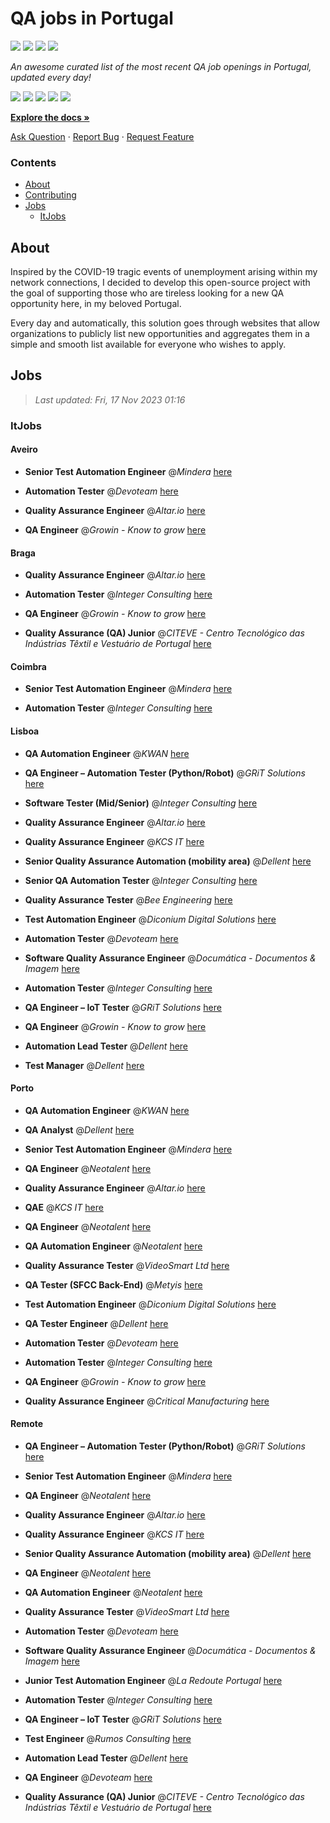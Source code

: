 QA jobs in Portugal
========================

![](https://img.shields.io/static/v1?label=%F0%9F%8C%9F&message=If%20Useful&color=BC4E99)
[![](https://img.shields.io/github/stars/sergiomartins8/qa-jobs-in-portugal)](https://github.com/sergiomartins8/qa-jobs-in-portugal/stargazers)
[![](https://img.shields.io/github/forks/sergiomartins8/qa-jobs-in-portugal)](https://github.com/sergiomartins8/qa-jobs-in-portugal/network/members)
[![](https://img.shields.io/badge/-sergiomartins8-blue?logo=Linkedin&logoColor=white)](https://www.linkedin.com/in/sergiomartins8/)

_An awesome curated list of the most recent QA job openings in Portugal, updated every day!_

[![](https://img.shields.io/github/v/release/sergiomartins8/qa-jobs-in-portugal)](https://github.com/sergiomartins8/qa-jobs-in-portugal/releases)
[![](https://github.com/sergiomartins8/qa-jobs-in-portugal/workflows/release/badge.svg)](https://github.com/sergiomartins8/qa-jobs-in-portugal/actions?query=workflow%3Arelease)
[![](https://img.shields.io/github/issues/sergiomartins8/qa-jobs-in-portugal)](https://github.com/sergiomartins8/qa-jobs-in-portugal/issues)
[![](https://img.shields.io/github/contributors/sergiomartins8/qa-jobs-in-portugal)](https://github.com/sergiomartins8/qa-jobs-in-portugal/graphs/contributors)
[![](https://img.shields.io/github/license/sergiomartins8/qa-jobs-in-portugal)](https://github.com/sergiomartins8/qa-jobs-in-portugal/blob/master/LICENSE)

**[Explore the docs »](https://github.com/sergiomartins8/qa-jobs-in-portugal/blob/master/docs/DOCUMENTATION.md)**

[Ask Question](https://github.com/sergiomartins8/qa-jobs-in-portugal/issues) 
·
[Report Bug](https://github.com/sergiomartins8/qa-jobs-in-portugal/issues)
·
[Request Feature](https://github.com/sergiomartins8/qa-jobs-in-portugal/issues)

### Contents
* [About](#about)
* [Contributing](https://github.com/sergiomartins8/qa-jobs-in-portugal/blob/master/docs/CONTRIBUTING.md)
* [Jobs](#jobs)
  * [ItJobs](#itjobs)

## About
Inspired by the COVID-19 tragic events of unemployment arising within my network connections, I decided to develop this open-source project with the goal of supporting those who are tireless looking for a new QA opportunity here, in my beloved Portugal.

Every day and automatically, this solution goes through websites that allow organizations to publicly list new opportunities and aggregates them in a simple and smooth list available for everyone who wishes to apply.

Jobs
---------

> _Last updated: Fri, 17 Nov 2023 01:16_

### ItJobs

#### Aveiro

- **Senior Test Automation Engineer** @_Mindera_ [here](https://www.itjobs.pt/oferta/472816/senior-test-automation-engineer)


- **Automation Tester** @_Devoteam_ [here](https://www.itjobs.pt/oferta/473709/automation-tester)


- **Quality Assurance Engineer** @_Altar.io_ [here](https://www.itjobs.pt/oferta/474178/quality-assurance-engineer)


- **QA Engineer** @_Growin - Know to grow_ [here](https://www.itjobs.pt/oferta/472824/qa-engineer)

#### Braga

- **Quality Assurance Engineer** @_Altar.io_ [here](https://www.itjobs.pt/oferta/474178/quality-assurance-engineer)


- **Automation Tester** @_Integer Consulting_ [here](https://www.itjobs.pt/oferta/474284/automation-tester)


- **QA Engineer** @_Growin - Know to grow_ [here](https://www.itjobs.pt/oferta/472824/qa-engineer)


- **Quality Assurance (QA) Junior** @_CITEVE - Centro Tecnológico das Indústrias Têxtil e Vestuário de Portugal_ [here](https://www.itjobs.pt/oferta/474083/quality-assurance-qa-junior)

#### Coimbra

- **Senior Test Automation Engineer** @_Mindera_ [here](https://www.itjobs.pt/oferta/472816/senior-test-automation-engineer)


- **Automation Tester** @_Integer Consulting_ [here](https://www.itjobs.pt/oferta/474284/automation-tester)

#### Lisboa

- **QA Automation Engineer** @_KWAN_ [here](https://www.itjobs.pt/oferta/472054/qa-automation-engineer)


- **QA Engineer – Automation Tester (Python/Robot)** @_GRiT Solutions_ [here](https://www.itjobs.pt/oferta/472355/qa-engineer-automation-tester-python-robot)


- **Software Tester (Mid/Senior)** @_Integer Consulting_ [here](https://www.itjobs.pt/oferta/472251/software-tester-mid-senior)


- **Quality Assurance Engineer** @_Altar.io_ [here](https://www.itjobs.pt/oferta/474178/quality-assurance-engineer)


- **Quality Assurance Engineer** @_KCS IT_ [here](https://www.itjobs.pt/oferta/472968/quality-assurance-engineer)


- **Senior Quality Assurance Automation (mobility area)** @_Dellent_ [here](https://www.itjobs.pt/oferta/472021/senior-quality-assurance-automation-mobility-area)


- **Senior QA Automation Tester** @_Integer Consulting_ [here](https://www.itjobs.pt/oferta/474179/senior-qa-automation-tester)


- **Quality Assurance Tester** @_Bee Engineering_ [here](https://www.itjobs.pt/oferta/472851/quality-assurance-tester)


- **Test Automation Engineer** @_Diconium Digital Solutions_ [here](https://www.itjobs.pt/oferta/472453/test-automation-engineer)


- **Automation Tester** @_Devoteam_ [here](https://www.itjobs.pt/oferta/473709/automation-tester)


- **Software Quality Assurance Engineer** @_Documática - Documentos & Imagem_ [here](https://www.itjobs.pt/oferta/472477/software-quality-assurance-engineer)


- **Automation Tester** @_Integer Consulting_ [here](https://www.itjobs.pt/oferta/474284/automation-tester)


- **QA Engineer – IoT Tester** @_GRiT Solutions_ [here](https://www.itjobs.pt/oferta/472878/qa-engineer-iot-tester)


- **QA Engineer** @_Growin - Know to grow_ [here](https://www.itjobs.pt/oferta/472824/qa-engineer)


- **Automation Lead Tester** @_Dellent_ [here](https://www.itjobs.pt/oferta/472957/automation-lead-tester)


- **Test Manager** @_Dellent_ [here](https://www.itjobs.pt/oferta/472864/test-manager)

#### Porto

- **QA Automation Engineer** @_KWAN_ [here](https://www.itjobs.pt/oferta/472054/qa-automation-engineer)


- **QA Analyst** @_Dellent_ [here](https://www.itjobs.pt/oferta/473270/qa-analyst)


- **Senior Test Automation Engineer** @_Mindera_ [here](https://www.itjobs.pt/oferta/472816/senior-test-automation-engineer)


- **QA Engineer** @_Neotalent_ [here](https://www.itjobs.pt/oferta/473970/qa-engineer)


- **Quality Assurance Engineer** @_Altar.io_ [here](https://www.itjobs.pt/oferta/474178/quality-assurance-engineer)


- **QAE** @_KCS IT_ [here](https://www.itjobs.pt/oferta/473001/qae)


- **QA Engineer** @_Neotalent_ [here](https://www.itjobs.pt/oferta/473966/qa-engineer)


- **QA Automation Engineer** @_Neotalent_ [here](https://www.itjobs.pt/oferta/473967/qa-engineer)


- **Quality Assurance Tester** @_VideoSmart Ltd_ [here](https://www.itjobs.pt/oferta/473036/quality-assurance-tester)


- **QA Tester (SFCC Back-End)** @_Metyis_ [here](https://www.itjobs.pt/oferta/473150/qa-tester-sfcc-back-end-fashion)


- **Test Automation Engineer** @_Diconium Digital Solutions_ [here](https://www.itjobs.pt/oferta/472453/test-automation-engineer)


- **QA Tester Engineer** @_Dellent_ [here](https://www.itjobs.pt/oferta/472370/qa-tester-engineer)


- **Automation Tester** @_Devoteam_ [here](https://www.itjobs.pt/oferta/473709/automation-tester)


- **Automation Tester** @_Integer Consulting_ [here](https://www.itjobs.pt/oferta/474284/automation-tester)


- **QA Engineer** @_Growin - Know to grow_ [here](https://www.itjobs.pt/oferta/472824/qa-engineer)


- **Quality Assurance Engineer** @_Critical Manufacturing_ [here](https://www.itjobs.pt/oferta/473169/frontend-engineer)

#### Remote

- **QA Engineer – Automation Tester (Python/Robot)** @_GRiT Solutions_ [here](https://www.itjobs.pt/oferta/472355/qa-engineer-automation-tester-python-robot)


- **Senior Test Automation Engineer** @_Mindera_ [here](https://www.itjobs.pt/oferta/472816/senior-test-automation-engineer)


- **QA Engineer** @_Neotalent_ [here](https://www.itjobs.pt/oferta/473970/qa-engineer)


- **Quality Assurance Engineer** @_Altar.io_ [here](https://www.itjobs.pt/oferta/474178/quality-assurance-engineer)


- **Quality Assurance Engineer** @_KCS IT_ [here](https://www.itjobs.pt/oferta/472968/quality-assurance-engineer)


- **Senior Quality Assurance Automation (mobility area)** @_Dellent_ [here](https://www.itjobs.pt/oferta/472021/senior-quality-assurance-automation-mobility-area)


- **QA Engineer** @_Neotalent_ [here](https://www.itjobs.pt/oferta/473966/qa-engineer)


- **QA Automation Engineer** @_Neotalent_ [here](https://www.itjobs.pt/oferta/473967/qa-engineer)


- **Quality Assurance Tester** @_VideoSmart Ltd_ [here](https://www.itjobs.pt/oferta/473036/quality-assurance-tester)


- **Automation Tester** @_Devoteam_ [here](https://www.itjobs.pt/oferta/473709/automation-tester)


- **Software Quality Assurance Engineer** @_Documática - Documentos & Imagem_ [here](https://www.itjobs.pt/oferta/472477/software-quality-assurance-engineer)


- **Junior Test Automation Engineer** @_La Redoute Portugal_ [here](https://www.itjobs.pt/oferta/472454/junior-test-automation-engineer)


- **Automation Tester** @_Integer Consulting_ [here](https://www.itjobs.pt/oferta/474284/automation-tester)


- **QA Engineer – IoT Tester** @_GRiT Solutions_ [here](https://www.itjobs.pt/oferta/472878/qa-engineer-iot-tester)


- **Test Engineer** @_Rumos Consulting_ [here](https://www.itjobs.pt/oferta/472708/test-engineer)


- **Automation Lead Tester** @_Dellent_ [here](https://www.itjobs.pt/oferta/472957/automation-lead-tester)


- **QA Engineer** @_Devoteam_ [here](https://www.itjobs.pt/oferta/473289/qa-engineer)


- **Quality Assurance (QA) Junior** @_CITEVE - Centro Tecnológico das Indústrias Têxtil e Vestuário de Portugal_ [here](https://www.itjobs.pt/oferta/474083/quality-assurance-qa-junior)

